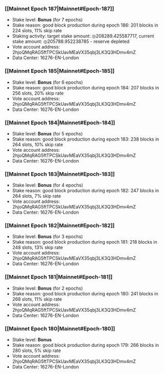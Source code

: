 ### [[Mainnet Epoch 187|Mainnet#Epoch-187]]
* Stake level: **Bonus** (for 7 epochs)
* Stake reason: good block production during epoch 186: 201 blocks in 224 slots, 11% skip rate
* Staking activity: target stake amount: ◎208289.425587717, current stake amount: ◎205788.952238785 - reserve depleted
* Vote account address: 2hjoQMqRAG5ftTPCSkUavMEaVX35qbj3LK3Q3HDmv4mZ
* Data Center: 16276-EN-London
### [[Mainnet Epoch 185|Mainnet#Epoch-185]]
* Stake level: **Bonus** (for 6 epochs)
* Stake reason: good block production during epoch 184: 207 blocks in 256 slots, 20% skip rate
* Vote account address: 2hjoQMqRAG5ftTPCSkUavMEaVX35qbj3LK3Q3HDmv4mZ
* Data Center: 16276-EN-London
### [[Mainnet Epoch 184|Mainnet#Epoch-184]]
* Stake level: **Bonus** (for 5 epochs)
* Stake reason: good block production during epoch 183: 238 blocks in 264 slots, 10% skip rate
* Vote account address: 2hjoQMqRAG5ftTPCSkUavMEaVX35qbj3LK3Q3HDmv4mZ
* Data Center: 16276-EN-London
### [[Mainnet Epoch 183|Mainnet#Epoch-183]]
* Stake level: **Bonus** (for 4 epochs)
* Stake reason: good block production during epoch 182: 247 blocks in 264 slots, 7% skip rate
* Vote account address: 2hjoQMqRAG5ftTPCSkUavMEaVX35qbj3LK3Q3HDmv4mZ
* Data Center: 16276-EN-London
### [[Mainnet Epoch 182|Mainnet#Epoch-182]]
* Stake level: **Bonus** (for 3 epochs)
* Stake reason: good block production during epoch 181: 218 blocks in 248 slots, 13% skip rate
* Vote account address: 2hjoQMqRAG5ftTPCSkUavMEaVX35qbj3LK3Q3HDmv4mZ
* Data Center: 16276-EN-London
### [[Mainnet Epoch 181|Mainnet#Epoch-181]]
* Stake level: **Bonus** (for 2 epochs)
* Stake reason: good block production during epoch 180: 241 blocks in 268 slots, 11% skip rate
* Vote account address: 2hjoQMqRAG5ftTPCSkUavMEaVX35qbj3LK3Q3HDmv4mZ
* Data Center: 16276-EN-London
### [[Mainnet Epoch 180|Mainnet#Epoch-180]]
* Stake level: **Bonus**
* Stake reason: good block production during epoch 179: 266 blocks in 280 slots, 5% skip rate
* Vote account address: 2hjoQMqRAG5ftTPCSkUavMEaVX35qbj3LK3Q3HDmv4mZ
* Data Center: 16276-EN-London